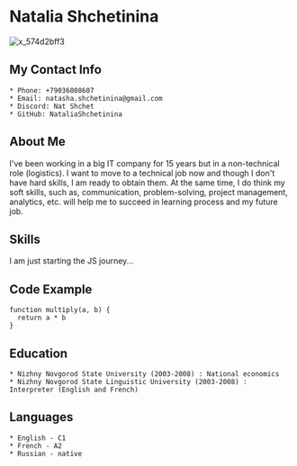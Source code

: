 # Natalia Shchetinina

![x_574d2bff3](https://user-images.githubusercontent.com/103606133/171497949-f9baf4a0-38e1-4bcd-a8d5-3aa4b7769e77.jpg)




## My Contact Info

    * Phone: +79036008607
    * Email: natasha.shchetinina@gmail.com
    * Discord: Nat Shchet
    * GitHub: NataliaShchetinina


## About Me

I've been working in a big IT company for 15 years but in a non-technical role (logistics). I want to move to a technical job now and though I don't have hard skills, I am ready to obtain them. At the same time, I do think my soft skills, such as, communication, problem-solving, project management, analytics, etc. will help me to succeed in learning process and my future job.


## Skills

I am just starting the JS journey...


## Code Example

```
function multiply(a, b) {
  return a * b
}
```


## Education

    * Nizhny Novgorod State University (2003-2008) : National economics
    * Nizhny Novgorod State Linguistic University (2003-2008) : Interpreter (English and French)


## Languages

    * English - C1
    * French - A2 
    * Russian - native
